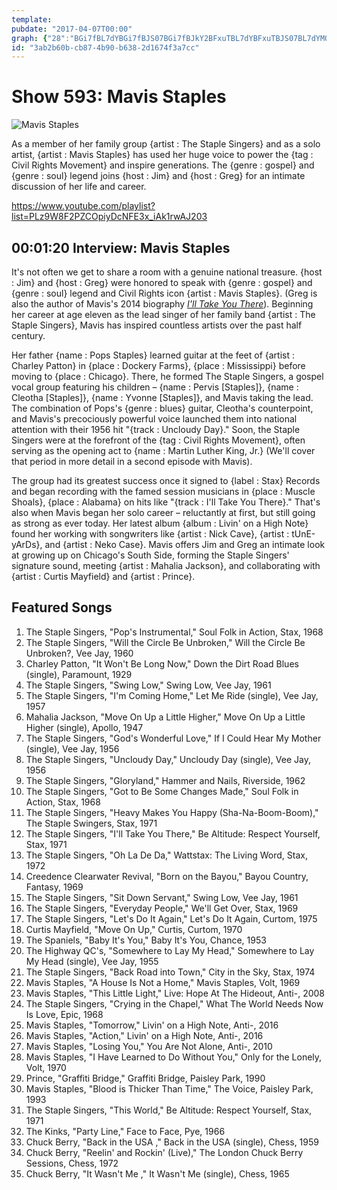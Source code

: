 ```yaml
---
template: 
pubdate: "2017-04-07T00:00"
graph: {"28":"BGi7fBL7dYBGi7fBJS07BGi7fBJkY2BFxuTBL7dYBFxuTBJS07BL7dYMOJ5zBJS07BL7dY6P3NOBL7dY9meBSBL7dYBFkpABL7dY4KtHpBJS07BJS07MOJ5zBBAFtBJS07BJS07kmxOZBFUAjBJS07BJS07E6hI3BJS07ynjrn6P3NOBJS07BJS07tf6iGBJS07BL0CPBJS07JrHgT4KtHpBDnjlRaRS7eRBqrBDnjlRaRS7BDnjlBFn5EE6hI3qDdQfS2ve8tf6iG9meBSeYfkj9meBSr7BMt9meBSqoBux"}
id: "3ab2b60b-cb87-4b90-b638-2d1674f3a7cc"
---
```






# Show 593: Mavis Staples

![Mavis Staples](https://static.soundopinions.org/images/2017/mavis_web.jpg)

As a member of her family group {artist : The Staple Singers} and as a solo artist, {artist : Mavis Staples} has used her huge voice to power the {tag : Civil Rights Movement} and inspire generations. The {genre : gospel} and {genre : soul} legend joins {host : Jim} and {host : Greg} for an intimate discussion of her life and career.

https://www.youtube.com/playlist?list=PLz9W8F2PZCOpiyDcNFE3x_iAk1rwAJ203



## 00:01:20 Interview: Mavis Staples

It's not often we get to share a room with a genuine national treasure. {host : Jim} and {host : Greg} were honored to speak with {genre : gospel} and {genre : soul} legend and Civil Rights icon {artist : Mavis Staples}. (Greg is also the author of Mavis's 2014 biography [*I'll Take You There*](http://www.simonandschuster.com/books/Ill-Take-You-There/Greg-Kot/9781451647860)). Beginning her career at age eleven as the lead singer of her family band {artist : The Staple Singers}, Mavis has inspired countless artists over the past half century.

Her father {name : Pops Staples} learned guitar at the feet of {artist : Charley Patton} in {place : Dockery Farms}, {place : Mississippi} before moving to {place : Chicago}. There, he formed The Staple Singers, a gospel vocal group featuring his children – {name : Pervis [Staples]}, {name : Cleotha [Staples]}, {name : Yvonne [Staples]}, and Mavis taking the lead. The combination of Pops's {genre : blues} guitar, Cleotha's counterpoint, and Mavis's precociously powerful voice launched them into national attention with their 1956 hit "{track : Uncloudy Day}." Soon, the Staple Singers were at the forefront of the {tag : Civil Rights Movement}, often serving as the opening act to {name : Martin Luther King, Jr.} (We'll cover that period in more detail in a second episode with Mavis).

The group had its greatest success once it signed to {label : Stax} Records and began recording with the famed session musicians in {place : Muscle Shoals}, {place : Alabama} on hits like "{track : I'll Take You There}." That's also when Mavis began her solo career – reluctantly at first, but still going as strong as ever today. Her latest album {album : Livin' on a High Note} found her working with songwriters like {artist : Nick Cave}, {artist : tUnE-yArDs}, and {artist : Neko Case}. Mavis offers Jim and Greg an intimate look at growing up on Chicago's South Side, forming the Staple Singers' signature sound, meeting {artist : Mahalia Jackson}, and collaborating with {artist : Curtis Mayfield} and {artist : Prince}.



## Featured Songs

1. The Staple Singers, "Pop's Instrumental," Soul Folk in Action, Stax, 1968
2. The Staple Singers, "Will the Circle Be Unbroken," Will the Circle Be Unbroken?, Vee Jay, 1960
3. Charley Patton, "It Won't Be Long Now," Down the Dirt Road Blues (single), Paramount, 1929
4. The Staple Singers, "Swing Low," Swing Low, Vee Jay, 1961
5. The Staple Singers, "I'm Coming Home," Let Me Ride (single), Vee Jay, 1957
6. Mahalia Jackson, "Move On Up a Little Higher," Move On Up a Little Higher (single), Apollo, 1947
7. The Staple Singers, "God's Wonderful Love," If I Could Hear My Mother (single), Vee Jay, 1956
8. The Staple Singers, "Uncloudy Day," Uncloudy Day (single), Vee Jay, 1956
9. The Staple Singers, "Gloryland," Hammer and Nails, Riverside, 1962
10. The Staple Singers, "Got to Be Some Changes Made," Soul Folk in Action, Stax, 1968
11. The Staple Singers, "Heavy Makes You Happy (Sha-Na-Boom-Boom)," The Staple Swingers, Stax, 1971
12. The Staple Singers, "I'll Take You There," Be Altitude: Respect Yourself, Stax, 1971
13. The Staple Singers, "Oh La De Da," Wattstax: The Living Word, Stax, 1972
14. Creedence Clearwater Revival, "Born on the Bayou," Bayou Country, Fantasy, 1969
15. The Staple Singers, "Sit Down Servant," Swing Low, Vee Jay, 1961
16. The Staple Singers, "Everyday People," We'll Get Over, Stax, 1969
17. The Staple Singers, "Let's Do It Again," Let's Do It Again, Curtom, 1975
18. Curtis Mayfield, "Move On Up," Curtis, Curtom, 1970
19. The Spaniels, "Baby It's You," Baby It's You, Chance, 1953
20. The Highway QC's, "Somewhere to Lay My Head," Somewhere to Lay My Head (single), Vee Jay, 1955
21. The Staple Singers, "Back Road into Town," City in the Sky, Stax, 1974
22. Mavis Staples, "A House Is Not a Home," Mavis Staples, Volt, 1969
23. Mavis Staples, "This Little Light," Live: Hope At The Hideout, Anti-, 2008
24. The Staple Singers, "Crying in the Chapel," What The World Needs Now Is Love, Epic, 1968
25. Mavis Staples, "Tomorrow," Livin' on a High Note, Anti-, 2016
26. Mavis Staples, "Action," Livin' on a High Note, Anti-, 2016
27. Mavis Staples, "Losing You," You Are Not Alone, Anti-, 2010
28. Mavis Staples, "I Have Learned to Do Without You," Only for the Lonely, Volt, 1970
29. Prince, "Graffiti Bridge," Graffiti Bridge, Paisley Park, 1990
30. Mavis Staples, "Blood is Thicker Than Time," The Voice, Paisley Park, 1993
31. The Staple Singers, "This World," Be Altitude: Respect Yourself, Stax, 1971
32. The Kinks, "Party Line," Face to Face, Pye, 1966
33. Chuck Berry, "Back in the USA ," Back in the USA (single), Chess, 1959
34. Chuck Berry, "Reelin' and Rockin' (Live)," The London Chuck Berry Sessions, Chess, 1972
35. Chuck Berry, "It Wasn't Me ," It Wasn't Me (single), Chess, 1965